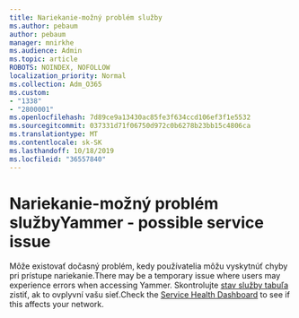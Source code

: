 ```yaml
---
title: Nariekanie-možný problém služby
ms.author: pebaum
author: pebaum
manager: mnirkhe
ms.audience: Admin
ms.topic: article
ROBOTS: NOINDEX, NOFOLLOW
localization_priority: Normal
ms.collection: Adm_O365
ms.custom:
- "1338"
- "2800001"
ms.openlocfilehash: 7d89ce9a13430ac85fe3f634ccd106ef3f1e5532
ms.sourcegitcommit: 037331d71f06750d972c0b6278b23bb15c4806ca
ms.translationtype: MT
ms.contentlocale: sk-SK
ms.lasthandoff: 10/18/2019
ms.locfileid: "36557840"
---
```

# <a name="yammer---possible-service-issue"></a><span data-ttu-id="ccc64-102">Nariekanie-možný problém služby</span><span class="sxs-lookup"><span data-stu-id="ccc64-102">Yammer - possible service issue</span></span>

<span data-ttu-id="ccc64-103">Môže existovať dočasný problém, kedy používatelia môžu vyskytnúť chyby pri prístupe nariekanie.</span><span class="sxs-lookup"><span data-stu-id="ccc64-103">There may be a temporary issue where users may experience errors when accessing Yammer.</span></span> <span data-ttu-id="ccc64-104">Skontrolujte [stav služby tabuľa](https://admin.microsoft.com/AdminPortal/Home#/servicehealth) zistiť, ak to ovplyvní vašu sieť.</span><span class="sxs-lookup"><span data-stu-id="ccc64-104">Check the [Service Health Dashboard](https://admin.microsoft.com/AdminPortal/Home#/servicehealth) to see if this affects your network.</span></span>
